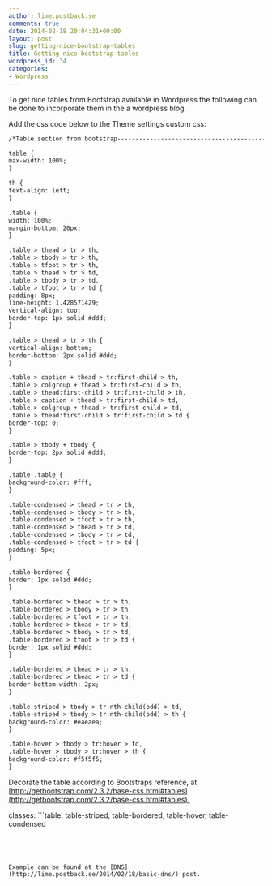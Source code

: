 ```yaml
---
author: lime.postback.se
comments: true
date: 2014-02-18 20:04:31+00:00
layout: post
slug: getting-nice-bootstrap-tables
title: Getting nice bootstrap tables
wordpress_id: 34
categories:
- Wordpress
---
```


To get nice tables from Bootstrap available in Wordpress the following can be done to incorporate them in the a wordpress blog.

Add the css code below to the Theme settings custom css:

```html
/*Table section from bootstrap------------------------------------------------------------------------------------------------- */

table {
max-width: 100%;
}

th {
text-align: left;
}

.table {
width: 100%;
margin-bottom: 20px;
}

.table > thead > tr > th,
.table > tbody > tr > th,
.table > tfoot > tr > th,
.table > thead > tr > td,
.table > tbody > tr > td,
.table > tfoot > tr > td {
padding: 8px;
line-height: 1.428571429;
vertical-align: top;
border-top: 1px solid #ddd;
}

.table > thead > tr > th {
vertical-align: bottom;
border-bottom: 2px solid #ddd;
}

.table > caption + thead > tr:first-child > th,
.table > colgroup + thead > tr:first-child > th,
.table > thead:first-child > tr:first-child > th,
.table > caption + thead > tr:first-child > td,
.table > colgroup + thead > tr:first-child > td,
.table > thead:first-child > tr:first-child > td {
border-top: 0;
}

.table > tbody + tbody {
border-top: 2px solid #ddd;
}

.table .table {
background-color: #fff;
}

.table-condensed > thead > tr > th,
.table-condensed > tbody > tr > th,
.table-condensed > tfoot > tr > th,
.table-condensed > thead > tr > td,
.table-condensed > tbody > tr > td,
.table-condensed > tfoot > tr > td {
padding: 5px;
}

.table-bordered {
border: 1px solid #ddd;
}

.table-bordered > thead > tr > th,
.table-bordered > tbody > tr > th,
.table-bordered > tfoot > tr > th,
.table-bordered > thead > tr > td,
.table-bordered > tbody > tr > td,
.table-bordered > tfoot > tr > td {
border: 1px solid #ddd;
}

.table-bordered > thead > tr > th,
.table-bordered > thead > tr > td {
border-bottom-width: 2px;
}

.table-striped > tbody > tr:nth-child(odd) > td,
.table-striped > tbody > tr:nth-child(odd) > th {
background-color: #eaeaea;
}

.table-hover > tbody > tr:hover > td,
.table-hover > tbody > tr:hover > th {
background-color: #f5f5f5;
}
```


Decorate the table according to Bootstraps reference, at [http://getbootstrap.com/2.3.2/base-css.html#tables](http://getbootstrap.com/2.3.2/base-css.html#tables)`

classes: ```table, table-striped, table-bordered, table-hover, table-condensed
```




Example can be found at the [DNS](http://lime.postback.se/2014/02/18/basic-dns/) post.
